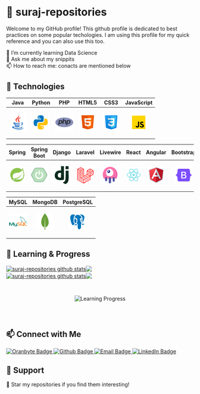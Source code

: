 # 🍊 suraj-repositories

Welcome to my GitHub profile! This github profile is dedicated to best practices on some popular techologies. I am using this profile for my quick reference and you can also use this too.

 🌱 I’m currently learning Data Science<br>
 💬 Ask me about my snippits<br>
 📫 How to reach me: conacts are mentioned below<br>
 
## 🚀 Technologies

| Java | Python | PHP | HTML5 | CSS3 | JavaScript |
|:----:|:------:|:---:|:-----:|:----:|:----------:|
| <p align="center"><img src="https://github.com/ProjectsAndPrograms/ProjectsAndPrograms/blob/main/images/java.png" title="Java" alt="Java"/></p> | <p align="center"><img src="https://github.com/ProjectsAndPrograms/ProjectsAndPrograms/blob/main/images/python.png" title="Python" alt="Python"/></p> | <p align="center"><img src="https://github.com/ProjectsAndPrograms/ProjectsAndPrograms/blob/main/images/php.png" title="PHP" alt="PHP"/></p> | <p align="center"><img src="https://github.com/ProjectsAndPrograms/ProjectsAndPrograms/blob/main/images/html.png" title="HTML5" alt="HTML"/></p> | <p align="center"><img src="https://github.com/ProjectsAndPrograms/ProjectsAndPrograms/blob/main/images/css.png" title="CSS3" alt="CSS"/></p> | <p align="center"><img src="https://github.com/ProjectsAndPrograms/ProjectsAndPrograms/blob/main/images/js.png" title="JavaScript" alt="JavaScript"/></p> |
 
| Spring | Spring Boot | Django | Laravel | Livewire | React | Angular | Bootstrap | Qt |
|:------:|:-----------:|:------:|:-------:|:--------:|:-----:|:-------:|:---------:|:---------:|
| <p align="center"><img src="https://github.com/ProjectsAndPrograms/ProjectsAndPrograms/blob/main/images/spring.png" title="Spring" alt="Spring"/></p> | <p align="center"><img src="https://github.com/ProjectsAndPrograms/ProjectsAndPrograms/blob/main/images/spring-boot.png" title="Spring Boot" alt="Spring Boot"/></p> | <p align="center"><img src="https://github.com/ProjectsAndPrograms/ProjectsAndPrograms/blob/main/images/django.png" title="Django" alt="Django"/></p> | <p align="center"><img src="https://github.com/ProjectsAndPrograms/ProjectsAndPrograms/blob/main/images/laravel.png" title="Laravel" alt="Laravel"/></p> | <p align="center"><img src="https://github.com/ProjectsAndPrograms/ProjectsAndPrograms/blob/main/images/livewire.png" title="Livewire" alt="Livewire"/></p> | <p align="center"><img src="https://github.com/ProjectsAndPrograms/ProjectsAndPrograms/blob/main/images/react.png" title="React" alt="React"/></p> | <p align="center"><img src="https://github.com/ProjectsAndPrograms/ProjectsAndPrograms/blob/main/images/angular.png" title="Angular" alt="Angular"/></p> | <p align="center"><img src="https://github.com/ProjectsAndPrograms/ProjectsAndPrograms/blob/main/images/bootstrap.png" title="Bootstrap" alt="Bootstrap"/></p> | <p align="center"><img src="https://github.com/ProjectsAndPrograms/ProjectsAndPrograms/blob/main/images/qt.png" title="Qt" alt="Qt"/></p> |

| MySQL | MongoDB | PostgreSQL |
|:-----:|:-------:|:----------:|
| <p align="center"><img src="https://github.com/ProjectsAndPrograms/ProjectsAndPrograms/blob/main/images/mysql.png" title="MySQL" alt="MySQL"/></p> | <p align="center"><img src="https://github.com/ProjectsAndPrograms/ProjectsAndPrograms/blob/main/images/mongo.png" title="MongoDB" alt="MongoDB"/></p> | <p align="center"><img src="https://github.com/ProjectsAndPrograms/ProjectsAndPrograms/blob/main/images/postgres.png" title="PostgreSQL" alt="PostgreSQL"/></p> |

## 🐎 Learning & Progress

<div align="center">
<a href="https://github.com/suraj-repositories/github-readme-stats#responsive-card-theme#gh-light-mode-only">
<div  style="width: 100%; display: flex;">
 <a href="https://github-readme-stats.vercel.app/api?username=suraj-repositories&show_icons=true&include_all_commits=true&theme=buefy&hide_border=false#gh-light-mode-only#responsive-card-theme#gh-light-mode-only" style="display: block;">
  <img align="center" style="max-height: 200px;" src="https://github-readme-stats.vercel.app/api?username=suraj-repositories&show_icons=true&include_all_commits=true&theme=buefy&hide_border=false#gh-light-mode-only" alt="suraj-repositories github stats" />
 </a>
 <a href="https://github-readme-stats.vercel.app/api/top-langs/?username=suraj-repositories&layout=compact&theme=buefy&hide_border=false#gh-light-mode-only#responsive-card-theme#gh-light-mode-only" style="display:block;">
  <img align="center" style="height: 195px;max-height: 200px"  src="https://github-readme-stats.vercel.app/api/top-langs/?username=suraj-repositories&layout=compact&theme=buefy&hide_border=false#gh-light-mode-only" />
 </a>
</div>
</a>
<a href="https://github.com/suraj-repositories/github-readme-stats#responsive-card-theme#gh-dark-mode-only">
<div  style="width: 100%; display: flex;">
 <a href="https://github-readme-stats.vercel.app/api?username=suraj-repositories&show_icons=true&include_all_commits=true&theme=merko&hide_border=true#gh-dark-mode-only#responsive-card-theme#gh-dark-mode-only" style="display: block;">
  <img align="center" style="max-height: 200px;" src="https://github-readme-stats.vercel.app/api?username=suraj-repositories&show_icons=true&include_all_commits=true&theme=merko&hide_border=true#gh-dark-mode-only" alt="suraj-repositories github stats" />
 </a>
 <a href="https://github-readme-stats.vercel.app/api/top-langs/?username=suraj-repositories&layout=compact&theme=merko&hide_border=true#gh-dark-mode-only#responsive-card-theme#gh-dark-mode-only" style="display:block;">
  <img align="center" style="height: 195px;max-height: 200px"  src="https://github-readme-stats.vercel.app/api/top-langs/?username=suraj-repositories&layout=compact&theme=merko&hide_border=true#gh-dark-mode-only" />
 </a>
</a>
</div>
</div>
<br />
<br />
<div align="center">
  <div style="margin: 10px;">
      <img src="https://quickchart.io/chart?c={type:'doughnut',data:{labels:['Java','PHP','JavaScript','Python'],datasets:[{data:[40,30,20,10],backgroundColor:['%23FF4F4F','%232FFF30','%23FACB5F','%2320EDFF']}]},options:{plugins:{doughnutlabel:{labels:[{text:'Languages',font:{size:23}}]}}}}" alt="Learning Progress" style="width: 300px;"/>
  </div>
</div>
<br />
<br />

## 📫 Connect with Me

<p align="left">
  <a href="https://www.oranbyte.com/">
    <img src="https://img.shields.io/badge/Website-oranbyte-orange?style=for-the-badge" alt="Oranbyte Badge"/>
  </a>
   <a href="https://www.github.com/ProjectsAndPrograms">
    <img src="https://img.shields.io/badge/Github-ProjectsAndPrograms-green?style=for-the-badge" alt="Github Badge"/>
  </a>
  <a href="mailto:your.suraj2002fake@gmail.com">
    <img src="https://img.shields.io/badge/Email-your.shubhamkumarmaurya786@gmail.com-red?style=for-the-badge" alt="Email Badge"/>
  </a>
  <a href="https://www.linkedin.com/in/shubham-kumar-277bba278/">
    <img src="https://img.shields.io/badge/LinkedIn-shubham_kumar_277bba278-blue?style=for-the-badge" alt="LinkedIn Badge"/>
  </a>
</p>

## 💚 Support
<p align="left">
  🌟 Star my repositories if you find them interesting!
</p>
